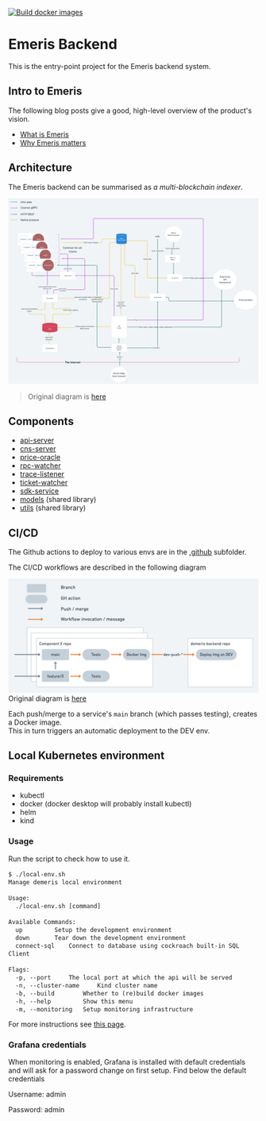 [![Build docker images](https://github.com/allinbits/demeris-backend/actions/workflows/docker-build.yml/badge.svg)](https://github.com/allinbits/demeris-backend/actions/workflows/docker-build.yml)

# Emeris Backend

This is the entry-point project for the Emeris backend system.

## Intro to Emeris

The following blog posts give a good, high-level overview of the product's vision. 

* [What is Emeris](https://medium.com/emeris-blog/introducing-emeris-the-cross-chain-portal-to-all-crypto-apps-4e6eee5b53a8)
* [Why Emeris matters](https://blog.cosmos.network/why-emeris-matters-to-cosmos-f8f1dfc7664f)

## Architecture

The Emeris backend can be summarised as *a multi-blockchain indexer*. 

![Emeris backend architecture](./images/architecture.png)  
> Original diagram is [here](https://whimsical.com/backend-current-CP9C1GXs79j9CNs8XAnWJb)

## Components

* [api-server](https://github.com/allinbits/demeris-api-server)
* [cns-server](https://github.com/allinbits/emeris-cns-server)
* [price-oracle](https://github.com/allinbits/emeris-price-oracle)
* [rpc-watcher](https://github.com/allinbits/emeris-rpcwatcher/)
* [trace-listener](https://github.com/allinbits/tracelistener/)
* [ticket-watcher](https://github.com/allinbits/emeris-ticket-watcher)
* [sdk-service](https://github.com/allinbits/sdk-service-meta)
* [models](https://github.com/allinbits/demeris-backend-models) (shared library)
* [utils](./utils) (shared library)

## CI/CD 

The Github actions to deploy to various envs are in the [.github](.github/workflows) subfolder.

The CI/CD workflows are described in the following diagram

![Emeris CI/CD](./images/CI_CD.png)
Original diagram is [here](https://whimsical.com/ci-cd-HTBa2HjDzroKsePps71hHE)

Each push/merge to a service's `main` branch (which passes testing), creates a Docker image.  
This in turn triggers an automatic deployment to the DEV env. 

## Local Kubernetes environment

### Requirements

* kubectl
* docker (docker desktop will probably install kubectl)
* helm
* kind

### Usage

Run the script to check how to use it.

```shell
$ ./local-env.sh
Manage demeris local environment

Usage:
  ./local-env.sh [command]

Available Commands:
  up 		 Setup the development environment
  down 		 Tear down the development environment
  connect-sql 	 Connect to database using cockroach built-in SQL Client

Flags:
  -p, --port 	 The local port at which the api will be served
  -n, --cluster-name 	 Kind cluster name
  -b, --build 		 Whether to (re)build docker images
  -h, --help 		 Show this menu
  -m, --monitoring   Setup monitoring infrastructure
```

For more instructions see [this page](https://www.notion.so/allinbits/Emeris-back-end-Dev-environment-setup-2b8a05f940274b45b0b3ba775f1fd6f8#ef44b157a985426d9d9743b5d017e86c).

### Grafana credentials

When monitoring is enabled, Grafana is installed with default credentials and will ask for a password change on first setup. Find below the default credentials

Username: admin

Password: admin
